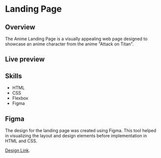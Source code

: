# Landing Page

## Overview

The Anime Landing Page is a visually appealing web page designed to showcase an anime character from the anime "Attack on Titan".

## Live preview 



## Skills 

- HTML 
- CSS
- Flexbox
- Figma 

## Figma 
The design for the landing page was created using Figma. This tool helped in visualizing the layout and design elements before implementation in HTML and CSS.

[Design Link](https://www.figma.com/proto/xSBOmA5ij5uzlESXYBC57W/Landing-Page?node-id=1-2&t=YJOLm1ypJ8iAfheo-1).




